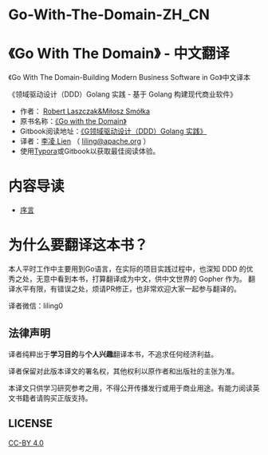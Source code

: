 # Go-With-The-Domain-ZH_CN


# 《Go With The Domain》 - 中文翻译 

《Go With The Domain-Building Modern Business Software in Go》中文译本

《领域驱动设计（DDD）Golang 实践 - 基于 Golang 构建现代商业软件》

- 作者： [Robert Laszczak&Miłosz Smółka](https://threedots.tech)
- 原书名称：[《Go with the Domain》](https://threedots.tech/)
- Gitbook阅读地址：[《G领域驱动设计（DDD）Golang 实践》](https://lien.gitbook.io/translation-hub/v/ji-yu-golang-gou-jian-xian-dai-shang-ye-ruan-jian/)
- 译者：[李凌 Lien]( http://github.com/about) （ liling@apache.org ） 
- 使用[Typora](https://www.typora.io)或Gitbook以获取最佳阅读体验。


# 内容导读
* [序言](chapter1/README.md) 



# 为什么要翻译这本书？

本人平时工作中主要用到Go语言，在实际的项目实践过程中，也深知 DDD 的优秀之处，无意中看到本书，打算翻译成为中文，供中文世界的 Gopher 作为。
翻译水平有限，有错误之处，烦请PR修正，也非常欢迎大家一起参与翻译的。

译者微信：liling0



## 法律声明
 
译者纯粹出于**学习目的**与**个人兴趣**翻译本书，不追求任何经济利益。

译者保留对此版本译文的署名权，其他权利以原作者和出版社的主张为准。

本译文只供学习研究参考之用，不得公开传播发行或用于商业用途。有能力阅读英文书籍者请购买正版支持。



## LICENSE

[CC-BY 4.0](LICENSE)